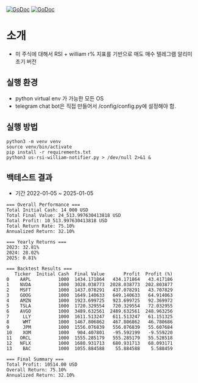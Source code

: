 [![GoDoc](https://img.shields.io/badge/python-v3.12.4-lightblue)](https://www.python.org/)
[![GoDoc](https://img.shields.io/badge/yfinance-v0.2.51-green)](https://pypi.org/project/yfinance/)



# 소개
* 미 주식에 대해서 RSI + william r% 지표를 기반으로 매도 매수 텔레그램 알리미 초기 버전

## 실행 환경
* python virtual env 가 가능한 모든 OS
* telegram chat bot은 직접 만들어서 /config/config.py에 설정해야 함.


## 실행 방법
```
python3 -m venv venv
source venv/bin/activate
pip install -r requirements.txt
python3 us-rsi-william-notifier.py > /dev/null 2>&1 &
```


## 백테스트 결과
* 기간 2022-01-05 ~ 2025-01-05

```
=== Overall Performance ===
Total Initial Cash: 14_000 USD
Total Final Value: 24_513.997630413818 USD
Total Profit: 10_513.997630413818 USD
Total Return Rate: 75.10%
Annualized Return: 32.10%

=== Yearly Returns ===
2023: 32.81%
2024: 28.02%
2025: 0.81%

=== Backtest Results ===
   Ticker  Initial Cash  Final Value       Profit  Profit (%)
0    AAPL          1000  1434.171864   434.171864   43.417186
1    NVDA          1000  3028.038773  2028.038773  202.803877
2    MSFT          1000  1437.078291   437.078291   43.707829
3    GOOG          1000  1649.140633   649.140633   64.914063
4    AMZN          1000  1923.699725   923.699725   92.369972
5    TSLA          1000  1720.329554   720.329554   72.032955
6    AVGO          1000  3489.632561  2489.632561  248.963256
7     LLY          1000  1611.513247   611.513247   61.151325
8     WMT          1000  1467.806862   467.806862   46.780686
9     JPM          1000  1556.076839   556.076839   55.607684
10    XOM          1000   904.407801   -95.592199   -9.559220
11   ORCL          1000  1555.285179   555.285179   55.528518
12   NFLX          1000  1680.931713   680.931713   68.093171
13    BAC          1000  1055.884588    55.884588    5.588459

=== Final Summary ===
Total Profit: 10514.00 USD
Overall Return: 75.10%
Annualized Return: 32.10%

```
